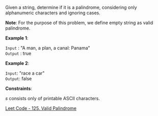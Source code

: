 Given a string, determine if it is a palindrome, considering only alphanumeric characters and ignoring cases.

**Note**: For the purpose of this problem, we define empty string as valid palindrome.

**Example 1**:

`Input` : "A man, a plan, a canal: Panama"<br>
`Output` : true

**Example 2**:

`Input`: "race a car"<br>
`Output`: false
 

**Constraints**:

_s_ consists only of printable ASCII characters.

[Leet Code - 125. Valid Palindrome](https://leetcode.com/problems/valid-palindrome/)